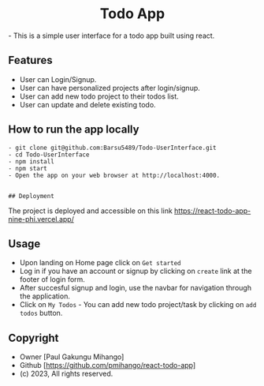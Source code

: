 
<h1 align="center">Todo App</h1>
- This is a simple user interface for a todo app built using react.




## Features
- User can Login/Signup.
- User can have personalized projects after login/signup.
- User can add new todo project to their todos list.
- User can update and delete existing todo.

## How to run the app locally
```
- git clone git@github.com:Barsu5489/Todo-UserInterface.git
- cd Todo-UserInterface
- npm install
- npm start
- Open the app on your web browser at http://localhost:4000.


## Deployment
```
The project is deployed and accessible on this link https://react-todo-app-nine-phi.vercel.app/

## Usage
- Upon landing on Home page click on `Get started`
- Log in if you have an account or signup by clicking on `create` link at the footer of login form.
- After succesful signup and login, use the navbar for navigation through the application.
- Click on `My Todos` - You can add new todo project/task by clicking on `add todos` button.
## Copyright
- Owner [Paul Gakungu Mihango]
- Github [https://github.com/pmihango/react-todo-app]
- (c) 2023, All rights reserved.
